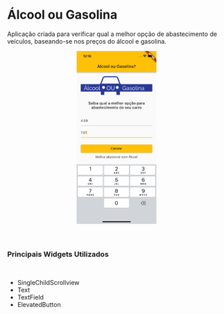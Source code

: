 # Álcool ou Gasolina

Aplicação criada para verificar qual a melhor opção de abastecimento de veículos, baseando-se nos preços do álcool e gasolina.

<center>
  <img src="./img.png" height="400">
</center>

<br>
<br>

### Principais Widgets Utilizados

<br>

- SingleChildScrollview
- Text
- TextField
- ElevatedButton
